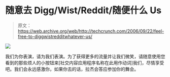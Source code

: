 # 随意去 Digg/Wist/Reddit/随便什么 Us 

> 原文：<https://web.archive.org/web/http://techcrunch.com/2006/09/22/feel-free-to-diggwistredditwhatever-us/>

![](img/4e5331fcc230058a45051d13a3812c97.png)

我们为你表演，请为我们表演。为了获得更多的流量并让我们微笑，请随意使用您看到的那些烦人的小按钮来[社交内容应用程序名称在此用作动词]我们，尽情享受吧。我们会永远感激你，如果你去的话，拉杰会答应参加你的舞会。